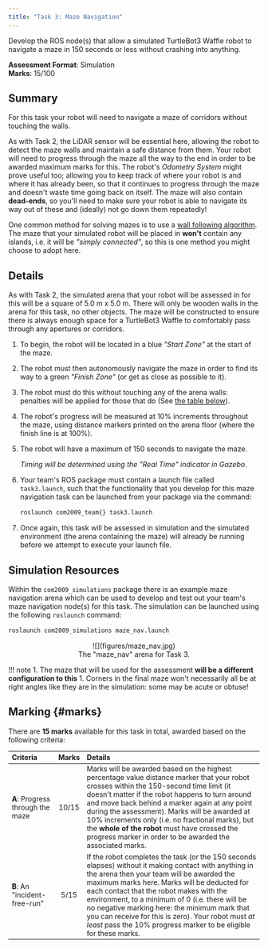 ```yaml
---  
title: "Task 3: Maze Navigation"  
---  
```


Develop the ROS node(s) that allow a simulated TurtleBot3 Waffle robot to navigate a maze in 150 seconds or less without crashing into anything.

**Assessment Format**: Simulation  
**Marks**: 15/100

## Summary

For this task your robot will need to navigate a maze of corridors without touching the walls.

As with Task 2, the LiDAR sensor will be essential here, allowing the robot to detect the maze walls and maintain a safe distance from them. Your robot will need to progress through the maze all the way to the end in order to be awarded maximum marks for this. The robot's *Odometry System* might prove useful too; allowing you to keep track of where your robot is and where it has already been, so that it continues to progress through the maze and doesn't waste time going back on itself. The maze will also contain **dead-ends**, so you'll need to make sure your robot is able to navigate its way out of these and (ideally) not go down them repeatedly!

One common method for solving mazes is to use a [wall following algorithm](https://en.wikipedia.org/wiki/Maze-solving_algorithm#Wall_follower). The maze that your simulated robot will be placed in **won't** contain any islands, i.e. it will be *"simply connected"*, so this is one method you might choose to adopt here.

## Details

As with Task 2, the simulated arena that your robot will be assessed in for this will be a square of 5.0 m x 5.0 m. There will only be wooden walls in the arena for this task, no other objects. The maze will be constructed to ensure there is always enough space for a TurtleBot3 Waffle to comfortably pass through any apertures or corridors.

1. To begin, the robot will be located in a blue *"Start Zone"* at the start of the maze.
1. The robot must then autonomously navigate the maze in order to find its way to a green *"Finish Zone"* (or get as close as possible to it).
1. The robot must do this without touching any of the arena walls: penalties will be applied for those that do (See [the table below](#marks)).
1. The robot's progress will be measured at 10% increments throughout the maze, using distance markers printed on the arena floor (where the finish line is at 100%).
1. The robot will have a maximum of 150 seconds to navigate the maze. 

    *Timing will be determined using the "Real Time" indicator in Gazebo*.

    <a name="launch"></a>

1. Your team's ROS package must contain a launch file called `task3.launch`, such that the functionality that you develop for this maze navigation task can be launched from your package via the command:
  
    ```bash
    roslaunch com2009_team{} task3.launch
    ```
  
1. Once again, this task will be assessed in simulation and the simulated environment (the arena containing the maze) will already be running before we attempt to execute your launch file.

## Simulation Resources

Within the `com2009_simulations` package there is an example maze navigation arena which can be used to develop and test out your team's maze navigation node(s) for this task. The simulation can be launched using the following `roslaunch` command:

```bash
roslaunch com2009_simulations maze_nav.launch
```

<center>
<figure markdown>
  ![](figures/maze_nav.jpg)
  <figcaption>The "maze_nav" arena for Task 3.</figcaption>
</figure>
</center>

!!! note
    1. The maze that will be used for the assessment **will be a different configuration to this**
    1. Corners in the final maze won't necessarily all be at right angles like they are in the simulation: some may be acute or obtuse!

## Marking {#marks}

There are **15 marks** available for this task in total, awarded based on the following criteria:

<center>

| Criteria | Marks | Details |
| :--- | :---: | :--- |
| **A**: Progress through the maze | 10/15 | Marks will be awarded based on the highest percentage value distance marker that your robot crosses within the 150-second time limit (it doesn't matter if the robot happens to turn around and move back behind a marker again at any point during the assessment). Marks will be awarded at 10% increments only (i.e. no fractional marks), but the **whole of the robot** must have crossed the progress marker in order to be awarded the associated marks. |
| **B**: An "incident-free-run" | 5/15 | If the robot completes the task (or the 150 seconds elapses) without it making contact with anything in the arena then your team will be awarded the maximum marks here. Marks will be deducted for each contact that the robot makes with the environment, to a minimum of 0 (i.e. there will be no negative marking here: the minimum mark that you can receive for this is zero). Your robot must *at least* pass the 10% progress marker to be eligible for these marks. |

</center>